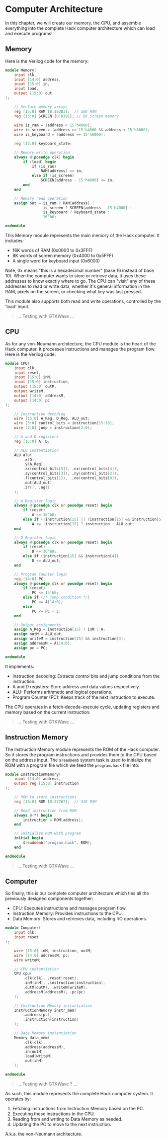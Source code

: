 # Computer Architecture
In this chapter, we will create our memory, the CPU, and assemble everything into the complete Hack computer architecture which can load and execute programs!

## Memory
Here is the Verilog code for the memory:

```verilog
module Memory(
    input clk,
    input [14:0] address,
    input [15:0] in,
    input load,
    output [15:0] out
);

    // Declare memory arrays
    reg [15:0] RAM [0:16383];  // 16K RAM
    reg [15:0] SCREEN [0:8191]; // 8K Screen memory
    
    wire is_ram = (address < 15'h4000);
    wire is_screen = (address >= 15'h4000 && address < 15'h6000);
    wire is_keyboard = (address == 15'h6000);

    reg [15:0] keyboard_state;

    // Memory write operation
    always @(posedge clk) begin
        if (load) begin
            if (is_ram)
                RAM[address] <= in;
            else if (is_screen)
                SCREEN[address - 15'h4000] <= in;
        end
    end

    // Memory read operation
    assign out = is_ram ? RAM[address] :
                 is_screen ? SCREEN[address - 15'h4000] :
                 is_keyboard ? keyboard_state :
                 16'b0;

endmodule
```
This Memory module represents the main memory of the Hack computer. It includes:

+ 16K words of RAM (0x0000 to 0x3FFF)
+ 8K words of screen memory (0x4000 to 0x5FFF)
+ A single word for keyboard input (0x6000)

Note, 0x means "this is a hexadecimal number" (base 16 instead of base 10). When the computer wants to store or retrieve data, it uses these addresses to know exactly where to go. The CPU can "visit" any of these addresses to read or write data, whether it's general information in the RAM, pixels on the screen, or checking what key was last pressed.

This module also supports both read and write operations, controlled by the 'load' input.

>... Testing with GTKWave ...

## CPU
As for any von-Neumann architecture, the CPU module is the heart of the Hack computer. It processes instructions and manages the program flow. Here is the Verilog code:

```verilog
module CPU(
    input clk,
    input reset,
    input [15:0] inM,
    input [15:0] instruction,
    output [15:0] outM,
    output writeM,
    output [14:0] addressM,
    output [14:0] pc
);

    // Instruction decoding
    wire [15:0] A_Reg, D_Reg, ALU_out;
    wire [5:0] control_bits = instruction[15:10];
    wire [2:0] jump = instruction[2:0];

    // A and D registers
    reg [15:0] A, D;

    // ALU instantiation
    ALU alu(
        .x(D),
        .y(A_Reg),
        .zx(control_bits[5]), .nx(control_bits[4]),
        .zy(control_bits[3]), .ny(control_bits[2]),
        .f(control_bits[1]),  .no(control_bits[0]),
        .out(ALU_out),
        .zr(), .ng()
    );

    // A Register logic
    always @(posedge clk or posedge reset) begin
        if (reset)
            A <= 16'b0;
        else if (!instruction[15] || (instruction[15] && instruction[5]))
            A <= !instruction[15] ? instruction : ALU_out;
    end

    // D Register logic
    always @(posedge clk or posedge reset) begin
        if (reset)
            D <= 16'b0;
        else if (instruction[15] && instruction[4])
            D <= ALU_out;
    end

    // Program Counter logic
    reg [14:0] PC;
    always @(posedge clk or posedge reset) begin
        if (reset)
            PC <= 15'b0;
        else if (/* jump condition */)
            PC <= A[14:0];
        else
            PC <= PC + 1;
    end

    // Output assignments
    assign A_Reg = instruction[15] ? inM : A;
    assign outM = ALU_out;
    assign writeM = instruction[15] && instruction[3];
    assign addressM = A[14:0];
    assign pc = PC;

endmodule
```
It implements: 

+ Instruction decoding: Extracts control bits and jump conditions from the instruction.
+ A and D registers: Store address and data values respectively.
+ ALU: Performs arithmetic and logical operations.
+ Program Counter (PC): Keeps track of the next instruction to execute.

The CPU operates in a fetch-decode-execute cycle, updating registers and memory based on the current instruction.

>... Testing with GTKWave ...


## Instruction Memory
The Instruction Memory module represents the ROM of the Hack computer. So it stores the program instructions and provides them to the CPU based on the address input. The `$readmemb` system task is used to initialize the ROM with a program file which we feed the `program.hack` file into:

```verilog
module InstructionMemory(
    input [14:0] address,
    output reg [15:0] instruction
);

    // ROM to store instructions
    reg [15:0] ROM [0:32767];  // 32K ROM

    // Read instruction from ROM
    always @(*) begin
        instruction = ROM[address];
    end

    // Initialize ROM with program
    initial begin
        $readmemb("program.hack", ROM);
    end

endmodule
```

>... Testing with GTKWave ...

## Computer
So finally, this is our complete computer architecture which ties all the previously designed components together:

+ CPU: Executes instructions and manages program flow.
+ Instruction Memory: Provides instructions to the CPU.
+ Data Memory: Stores and retrieves data, including I/O operations.

```verilog
module Computer(
    input clk,
    input reset
);

    wire [15:0] inM, instruction, outM;
    wire [14:0] addressM, pc;
    wire writeM;

    // CPU instantiation
    CPU cpu(
        .clk(clk), .reset(reset),
        .inM(inM), .instruction(instruction),
        .outM(outM), .writeM(writeM),
        .addressM(addressM), .pc(pc)
    );

    // Instruction Memory instantiation
    InstructionMemory instr_mem(
        .address(pc),
        .instruction(instruction)
    );

    // Data Memory instantiation
    Memory data_mem(
        .clk(clk),
        .address(addressM),
        .in(outM),
        .load(writeM),
        .out(inM)
    );

endmodule
``` 

>... Testing with GTKWave ? ...

As such, this module represents the complete Hack computer system. It operates by:

1. Fetching instructions from Instruction Memory based on the PC.
2. Executing these instructions in the CPU.
3. Reading from and writing to Data Memory as needed.
4. Updating the PC to move to the next instruction.

A.k.a. the von-Neumann architecture.